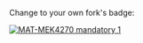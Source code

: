 Change to your own fork's badge:

[![MAT-MEK4270 mandatory 1](https://github.com/bjorndre/matmek4270-mandatory1/actions/workflows/main.yml/badge.svg)](https://github.com/bjorndre/matmek4270-mandatory1/actions/workflows/main.yml)

